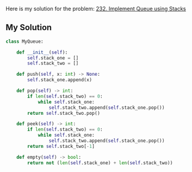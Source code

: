 Here is my solution for the problem: [232. Implement Queue using Stacks](https://leetcode.com/problems/implement-queue-using-stacks/)


## My Solution

```python
class MyQueue:

    def __init__(self):
        self.stack_one = []
        self.stack_two = []

    def push(self, x: int) -> None:
        self.stack_one.append(x)

    def pop(self) -> int:
        if len(self.stack_two) == 0:
            while self.stack_one:
                self.stack_two.append(self.stack_one.pop())
        return self.stack_two.pop()

    def peek(self) -> int:
        if len(self.stack_two) == 0:
            while self.stack_one:
                self.stack_two.append(self.stack_one.pop())
        return self.stack_two[-1]

    def empty(self) -> bool:
        return not (len(self.stack_one) + len(self.stack_two))
    
```
